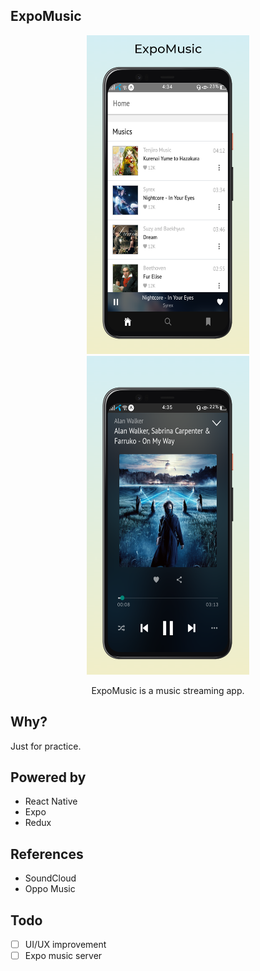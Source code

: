 ## ExpoMusic

<p align="center">
<img width="260" height="510" src="https://github.com/KhineKyaw/ExpoMusic/blob/master/static/images/screen1.png?raw=true">
<img width="260" height="510" src="https://github.com/KhineKyaw/ExpoMusic/blob/master/static/images/screen2.png?raw=true">
</p>

<p align="center">ExpoMusic is a music streaming app.</p>


## Why?

Just for practice.

## Powered by

-  React Native
-  Expo
-  Redux

## References

- SoundCloud
- Oppo Music

## Todo

-  [ ] UI/UX improvement
-  [ ] Expo music server
